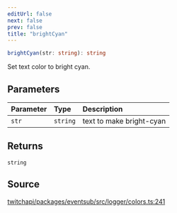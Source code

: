 ```yaml
---
editUrl: false
next: false
prev: false
title: "brightCyan"
---
```


```ts
brightCyan(str: string): string
```

Set text color to bright cyan.

## Parameters

| Parameter | Type | Description |
| :------ | :------ | :------ |
| `str` | `string` | text to make bright-cyan |

## Returns

`string`

## Source

[twitchapi/packages/eventsub/src/logger/colors.ts:241](https://github.com/pablornc/twitchapi//blob/8695acad106a836c1f0fc4c57a113f17adce41f0/packages/eventsub/src/logger/colors.ts#L241)
